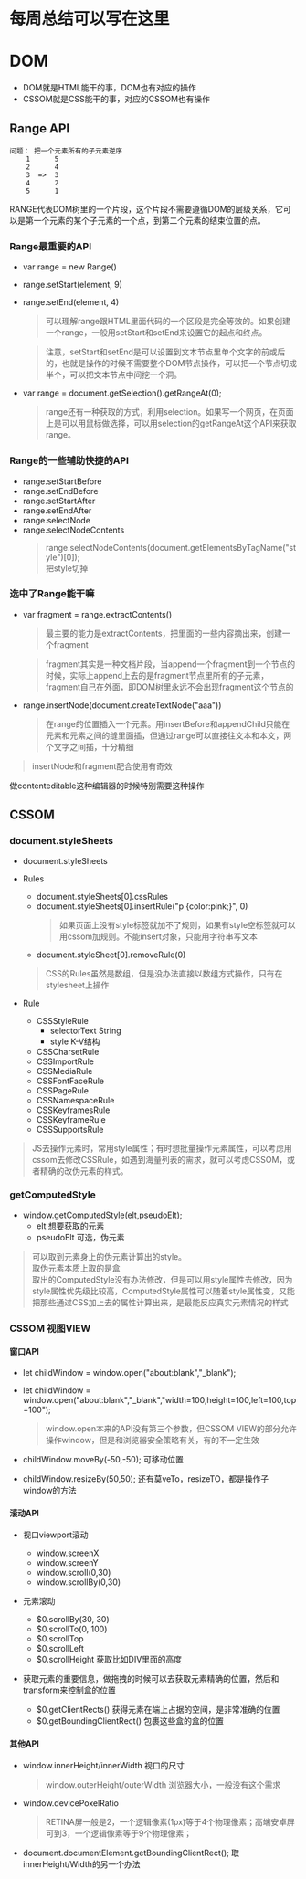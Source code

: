 # 每周总结可以写在这里

# DOM

+ DOM就是HTML能干的事，DOM也有对应的操作
+ CSSOM就是CSS能干的事，对应的CSSOM也有操作

## Range API

```
问题： 把一个元素所有的子元素逆序
    1      5  
    2      4
    3  =>  3
    4      2
    5      1
```
RANGE代表DOM树里的一个片段，这个片段不需要遵循DOM的层级关系，它可以是第一个元素的某个子元素的一个点，到第二个元素的结束位置的点。    

### Range最重要的API

+ var range = new Range()
+ range.setStart(element, 9)
+ range.setEnd(element, 4)

    > 可以理解range跟HTML里面代码的一个区段是完全等效的。如果创建一个range，一般用setStart和setEnd来设置它的起点和终点。  

    >注意，setStart和setEnd是可以设置到文本节点里单个文字的前或后的，也就是操作的时候不需要整个DOM节点操作，可以把一个节点切成半个，可以把文本节点中间挖一个洞。

+ var range = document.getSelection().getRangeAt(0);

    > range还有一种获取的方式，利用selection。如果写一个网页，在页面上是可以用鼠标做选择，可以用selection的getRangeAt这个API来获取range。


### Range的一些辅助快捷的API

+ range.setStartBefore
+ range.setEndBefore
+ range.setStartAfter
+ range.setEndAfter
+ range.selectNode
+ range.selectNodeContents 
  > range.selectNodeContents(document.getElementsByTagName("style")[0]);  
  把style切掉 


### 选中了Range能干嘛

+ var fragment = range.extractContents()
    > 最主要的能力是extractContents，把里面的一些内容摘出来，创建一个fragment

    > fragment其实是一种文档片段，当append一个fragment到一个节点的时候，实际上append上去的是fragment节点里所有的子元素，fragment自己在外面，即DOM树里永远不会出现fragment这个节点的

+ range.insertNode(document.createTextNode("aaa"))
    > 在range的位置插入一个元素。用insertBefore和appendChild只能在元素和元素之间的缝里面插，但通过range可以直接往文本和本文，两个文字之间插，十分精细

> insertNode和fragment配合使用有奇效

做contenteditable这种编辑器的时候特别需要这种操作



## CSSOM

### document.styleSheets

+ document.styleSheets

+ Rules  
    + document.styleSheets[0].cssRules
    + document.styleSheets[0].insertRule("p {color:pink;}", 0)
      > 如果页面上没有style标签就加不了规则，如果有style空标签就可以用cssom加规则。不能insert对象，只能用字符串写文本 
    + document.styleSheet[0].removeRule(0)

    > CSS的Rules虽然是数组，但是没办法直接以数组方式操作，只有在stylesheet上操作 
   
+ Rule
    + CSSStyleRule
        + selectorText String
        + style K-V结构
    + CSSCharsetRule
    + CSSImportRule
    + CSSMediaRule
    + CSSFontFaceRule
    + CSSPageRule
    + CSSNamespaceRule
    + CSSKeyframesRule
    + CSSKeyframeRule
    + CSSSupportsRule

> JS去操作元素时，常用style属性；有时想批量操作元素属性，可以考虑用cssom去修改CSSRule，如遇到海量列表的需求，就可以考虑CSSOM，或者精确的改伪元素的样式。


### getComputedStyle

+ window.getComputedStyle(elt,pseudoElt);
    + elt 想要获取的元素
    + pseudoElt 可选，伪元素 

> 可以取到元素身上的伪元素计算出的style。  
> 取伪元素本质上取的是盒  
> 取出的ComputedStyle没有办法修改，但是可以用style属性去修改，因为style属性优先级比较高，ComputedStyle属性可以随着style属性变，又能把那些通过CSS加上去的属性计算出来，是最能反应真实元素情况的样式


### CSSOM 视图VIEW

#### 窗口API

+ let childWindow = window.open("about:blank","_blank");

+ let childWindow = window.open("about:blank","_blank","width=100,height=100,left=100,top=100");
   > window.open本来的API没有第三个参数，但CSSOM VIEW的部分允许操作window，但是和浏览器安全策略有关，有的不一定生效

+ childWindow.moveBy(-50,-50);  可移动位置
+ childWindow.resizeBy(50,50);  还有莫veTo，resizeTO，都是操作子window的方法
  
#### 滚动API

+ 视口viewport滚动
    + window.screenX
    + window.screenY
    + window.scroll(0,30)
    + window.scrollBy(0,30)

+ 元素滚动
    + $0.scrollBy(30, 30)
    + $0.scrollTo(0, 100)
    + $0.scrollTop
    + $0.scrollLeft
    + $0.scrollHeight 获取比如DIV里面的高度

+ 获取元素的重要信息，做拖拽的时候可以去获取元素精确的位置，然后和transform来控制盒的位置
    + $0.getClientRects() 获得元素在端上占据的空间，是非常准确的位置
    + $0.getBoundingClientRect() 包裹这些盒的盒的位置


#### 其他API
+ window.innerHeight/innerWidth 视口的尺寸
    > window.outerHeight/outerWidth 浏览器大小，一般没有这个需求  

+ window.devicePoxelRatio 
    > RETINA屏一般是2，一个逻辑像素(1px)等于4个物理像素；高端安卓屏可到3，一个逻辑像素等于9个物理像素；

+ document.documentElement.getBoundingClientRect(); 取innerHeight/Width的另一个办法